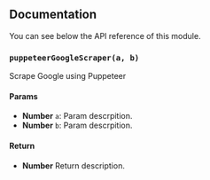 ## Documentation

You can see below the API reference of this module.

### `puppeteerGoogleScraper(a, b)`
Scrape Google using Puppeteer

#### Params

- **Number** `a`: Param descrpition.
- **Number** `b`: Param descrpition.

#### Return
- **Number** Return description.

